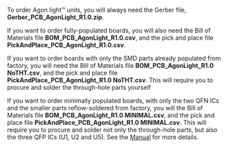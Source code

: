 To order Agon light™ units, you will always need the Gerber file, <b>Gerber_PCB_AgonLight_R1.0.zip</b>.<p>
If you want to order fully-populated boards, you will also need the Bill of Materials file <b>BOM_PCB_AgonLight_R1.0.csv</b>, and the pick and place file <b>PickAndPlace_PCB_AgonLight_R1.0.csv</b>.<p>
If you want to order boards with only the SMD parts already populated from factory, you will need the Bill of Materials file <b>BOM_PCB_AgonLight_R1.0 NoTHT.csv</b>, and the pick and place file <b>PickAndPlace_PCB_AgonLight_R1.0 NoTHT.csv</b>. This will require you to procure and solder the through-hole parts yourself<p>
If you want to order minimally populated boards, with only the two QFN ICs and the smaller parts reflow-soldered from factory, you will the Bill of Materials file <b>BOM_PCB_AgonLight_R1.0 MINIMAL.csv</b>, and the pick and place file <b>PickAndPlace_PCB_AgonLight_R1.0 MINIMAL.csv</b>. This will require you to procure and solder not only the through-hole parts, but also the three QFP ICs (U1, U2 and U5). See the <a href="https://github.com/TheByteAttic/AgonLight/blob/main/Agon%20light%20R1.0%20Manual.pdf">Manual</a> for more details.

